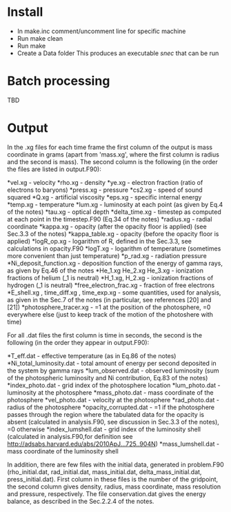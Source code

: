 # Install
* In make.inc comment/uncomment line for specific machine
* Run make clean
* Run make
* Create a Data folder
This produces an executable *snec* that can be run

# Batch processing
TBD


# Output
In the .xg files for each time frame the first column of the output is mass coordinate in grams (apart from 'mass.xg', where the first column is radius and the second is mass). The second column is the following (in the order the files are listed in output.F90):

*vel.xg 			- velocity
*rho.xg 			- density
*ye.xg	    	    	- electron fraction (ratio of electrons to baryons)
*press.xg   	     	- pressure
*cs2.xg  			- speed of sound squared
*Q.xg 			- artificial viscosity
*eps.xg 			- specific internal energy
*temp.xg 			- temperature
*lum.xg 			- luminosity at each point (as given by Eq.4 of the notes)
*tau.xg 			- optical depth
*delta_time.xg 	- timestep as computed at each point in the timestep.F90 (Eq.34 of the notes)
*radius.xg 		- radial coordinate
*kappa.xg 		- opacity (after the opacity floor is applied) (see Sec.3.3 of the notes)
*kappa_table.xg 	- opacity (before the opacity floor is applied)
*logR_op.xg 		- logarithm of R, defined in the Sec.3.3, see calculations in opacity.F90
*logT.xg 			- logarithm of temperature (sometimes more convenient than just temperature)
*p_rad.xg 			- radiation pressure
*Ni_deposit_function.xg  - deposition function of the energy of gamma rays, as given by Eq.46 of the notes
*He_1.xg He_2.xg He_3.xg - ionization fractions of helium (_1 is neutral)
*H_1.xg, H_2.xg 		- ionization fractions of hydrogen (_1 is neutral)
*free_electron_frac.xg   - fraction of free electrons
*E_shell.xg , time_diff.xg , time_exp.xg - some quantities, used for analysis, as given in the Sec.7 of the notes (in particular, see references [20] and [21])
*photosphere_tracer.xg 	- =1 at the position of the photosphere, =0 everywhere else (just to keep track of the motion of the photoshere with time)

For all .dat files the first column is time in seconds, the second is the following (in the order they appear in output.F90):

*T_eff.dat 			- effective temperature (as in Eq.86 of the notes)
*Ni_total_luminosity.dat 	- total amount of energy per second deposited in the system by gamma rays
*lum_observed.dat        	- observed luminosity (sum of the photospheric luminosity and Ni contribution, Eq.83 of the notes)
*index_photo.dat 		- grid index of the photosphere location
*lum_photo.dat 		- luminosity at the photosphere
*mass_photo.dat 		- mass coordinate of the photosphere
*vel_photo.dat 		- velocity at the photosphere
*rad_photo.dat 		- radius of the photosphere
*opacity_corrupted.dat      - =1 if the photosphere passes through the region where the tabulated data for the opacity is absent (calculated in analysis.F90, see discussion in Sec.3.3 of the notes), =0 otherwise
*index_lumshell.dat 	- grid index of the luminosity shell (calculated in analysis.F90,for definition see http://adsabs.harvard.edu/abs/2010ApJ...725..904N)
*mass_lumshell.dat 	- mass coordinate of the luminosity shell

In addition, there are few files with the initial data, generated in problem.F90 (rho_initial.dat, rad_initial.dat, mass_initial.dat, delta_mass_initial.dat, press_initial.dat). First column in these files is the number of the gridpoint, the second column gives density, radius, mass coordinate, mass resolution and pressure, respectively. The file conservation.dat gives the energy balance, as described in the Sec.2.2.4 of the notes.